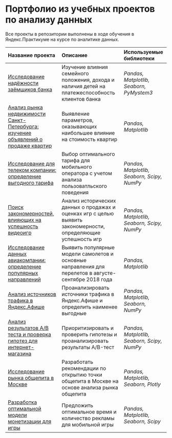# Портфолио из учебных проектов по анализу данных

Все проекты в репозитории выполнены в ходе обучения в Яндекс.Практикуме на курсе по аналитике данных.

| Название проекта | Описание | Используемые библиотеки | 
| :---------------------- | :---------------------- | :---------------------- |
| [ Исследование надёжности заёмщиков банка](credit-score) | Изучение влияния семейного положения, дохода и наличия детей на платежеспособность клиентов банка| *Pandas, Matplotlib, Seaborn, PyMystem3*|
| [ Анализ рынка недвижимости Санкт-Петербурга: изучение объявлений о продаже квартир](realty-cost) | Выявление параметров, оказывающих наибольшее влияние на стоимость квартир| *Pandas, Matplotlib*|
| [ Исследование для телеком компании: определение выгодного тарифа](mobile-tariffs) | Выбор оптимального тарифа для мобильного оператора с учетом анализа пользоватльского поведения | *Pandas, Matplotlib, Seaborn, Scipy, NumPy*|
| [ Поиск закономерностей, влияющих на успешность видеоигр](games-platforms-popularity) | Анализ исторических данных о продажах и оценках игр с целью выявить закономерности, определяющие успешность игр| *Pandas, Matplotlib, Seaborn, Scipy, NumPy*|
 [  Исследование данных авиакомпании: определение популярных направлений](flights-directions) | Выявить популярные модели самолетов и основные направления для перелетов в августе-сентябре 2018 года| *Pandas, Matplotlib*| 
 [  Анализ источников трафика в Яндекс.Афише](marketing-metrics) |  Проанализировать источники трафика в Яндекс.Афише и определить наименее выгодные| *Pandas, Matplotlib, Seaborn, NumPy*|
 [  Анализ результатов A/B теста и проверка гипотез для интернет-магазина](abtest-hypothesis) | Приоритизировать и проверить гипотезы и проанализировать результаты A/B-тест| *Pandas, Matplotlib, Seaborn, Scipy, NumPy*|
 [  Исследование рынка общепита в Москве](food-market-moscow) | Разработать рекомендации по открытию точки общепита в Москве на основе анализа рынка общепита| *Pandas, Matplotlib, Seaborn, Plotly*|
 [  Разработка оптимальной модели монетизации для игры ](game-monetize-model) | Предложить оптимальное время и количество рекламы для мобильной игры | *Pandas, Matplotlib, Seaborn, Scipy*|
